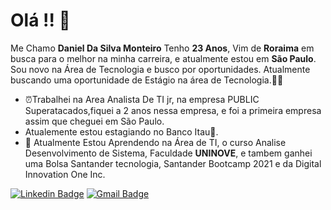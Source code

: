 # Olá !! 🙂

Me Chamo **Daniel Da Silva Monteiro** Tenho **23 Anos**, Vim de **Roraima** em busca para o melhor na minha carreira, e atualmente estou em **São Paulo**. Sou novo na Área de Tecnologia e busco por oportunidades. Atualmente buscando uma oportunidade de Estágio na área de Tecnologia.🎯🔎

- ⏰Trabalhei na Area Analista De TI jr, na empresa PUBLIC Superatacados,fiquei a 2 anos nessa empresa, e foi a primeira empresa assim que cheguei em São Paulo.
- Atualemente estou estagiando no Banco Itau🧡.
- 🔎 Atualmente Estou Aprendendo na  Área de TI, o curso Analise Desenvolvimento de Sistema, Faculdade **UNINOVE**, e tambem ganhei uma Bolsa Santander tecnologia, Santander Bootcamp 2021 e da Digital Innovation One Inc.

 [![Linkedin Badge](https://img.shields.io/badge/-Daniel%20Monteiro-6633cc?style=flat-square&logo=Linkedin&logoColor=white&link=https://www.linkedin.com/in/daniel-monteiro-910182207//)](https://www.linkedin.com/in/daniel-monteiro-910182207/) 
[![Gmail Badge](https://img.shields.io/badge/-danielmontcosta55@Gmail.com-6633cc?style=flat-square&logo=Gmail&logoColor=white&link=mailto:danielmontcosta55@gmail.com)](mailto:danielmontcosta55@gmail.com)

